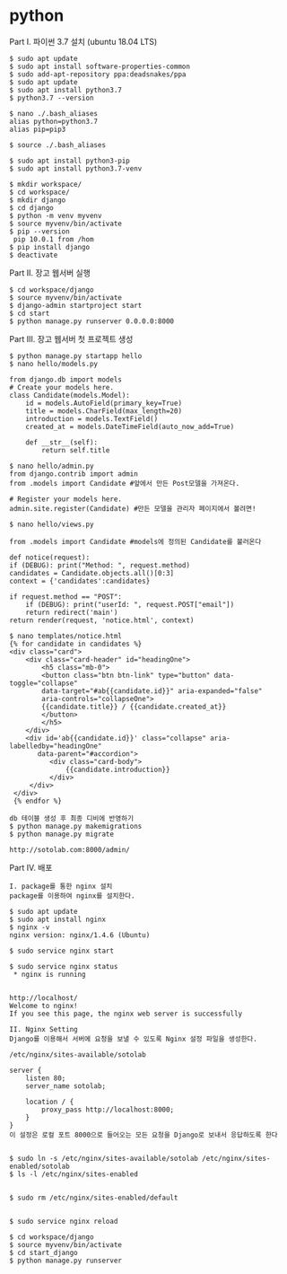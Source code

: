 # python



Part I. 파이썬 3.7 설치 (ubuntu 18.04 LTS)

    $ sudo apt update
    $ sudo apt install software-properties-common
    $ sudo add-apt-repository ppa:deadsnakes/ppa
    $ sudo apt update
    $ sudo apt install python3.7
    $ python3.7 --version

    $ nano ./.bash_aliases 
    alias python=python3.7
    alias pip=pip3

    $ source ./.bash_aliases

    $ sudo apt install python3-pip
    $ sudo apt install python3.7-venv

    $ mkdir workspace/
    $ cd workspace/
    $ mkdir django
    $ cd django
    $ python -m venv myvenv
    $ source myvenv/bin/activate
    $ pip --version
     pip 10.0.1 from /hom
    $ pip install django
    $ deactivate


Part II. 장고 웹서버 실행

    $ cd workspace/django
    $ source myvenv/bin/activate
    $ django-admin startproject start
    $ cd start
    $ python manage.py runserver 0.0.0.0:8000

Part III. 장고 웹서버 첫 프로젝트 생성

    $ python manage.py startapp hello
    $ nano hello/models.py
    
    from django.db import models
    # Create your models here.
    class Candidate(models.Model):
    	id = models.AutoField(primary_key=True)
    	title = models.CharField(max_length=20)
    	introduction = models.TextField()
    	created_at = models.DateTimeField(auto_now_add=True)

    	def __str__(self):
        	return self.title
        
    $ nano hello/admin.py    
    from django.contrib import admin
    from .models import Candidate #앞에서 만든 Post모델을 가져온다.
    
    # Register your models here. 
    admin.site.register(Candidate) #만든 모델을 관리자 페이지에서 볼려면!   
    
    $ nano hello/views.py
    
    from .models import Candidate #models에 정의된 Candidate를 불러온다
    
    def notice(request):
	if (DEBUG): print("Method: ", request.method)
	candidates = Candidate.objects.all()[0:3]
	context = {'candidates':candidates}
    
	if request.method == "POST":
		if (DEBUG): print("userId: ", request.POST["email"])	
		return redirect('main')
	return render(request, 'notice.html', context)
    
    $ nano templates/notice.html
    {% for candidate in candidates %}
    <div class="card">
        <div class="card-header" id="headingOne">
            <h5 class="mb-0">
            <button class="btn btn-link" type="button" data-toggle="collapse"
            data-target="#ab{{candidate.id}}" aria-expanded="false"
            aria-controls="collapseOne">
            {{candidate.title}} / {{candidate.created_at}}
            </button>
            </h5>
        </div>
        <div id='ab{{candidate.id}}' class="collapse" aria-labelledby="headingOne"
           data-parent="#accordion">
              <div class="card-body">
                  {{candidate.introduction}}
              </div>
         </div>
     </div>
     {% endfor %}
    
    db 테이블 생성 후 최종 디비에 반영하기
    $ python manage.py makemigrations
    $ python manage.py migrate

    http://sotolab.com:8000/admin/

Part IV. 배포

    I. package를 통한 nginx 설치
    package를 이용하여 nginx를 설치한다.

    $ sudo apt update
    $ sudo apt install nginx
    $ nginx -v
    nginx version: nginx/1.4.6 (Ubuntu)

    $ sudo service nginx start

    $ sudo service nginx status
     * nginx is running


    http://localhost/
    Welcome to nginx!
    If you see this page, the nginx web server is successfully

    II. Nginx Setting
    Django를 이용해서 서버에 요청을 보낼 수 있도록 Nginx 설정 파일을 생성한다.

    /etc/nginx/sites-available/sotolab

    server {
        listen 80;
        server_name sotolab;

        location / {
            proxy_pass http://localhost:8000;
        }
    }
    이 설정은 로컬 포트 8000으로 들어오는 모든 요청을 Django로 보내서 응답하도록 한다


    $ sudo ln -s /etc/nginx/sites-available/sotolab /etc/nginx/sites-enabled/sotolab
    $ ls -l /etc/nginx/sites-enabled


    $ sudo rm /etc/nginx/sites-enabled/default


    $ sudo service nginx reload

    $ cd workspace/django
    $ source myvenv/bin/activate
    $ cd start_django
    $ python manage.py runserver


    
    
    


